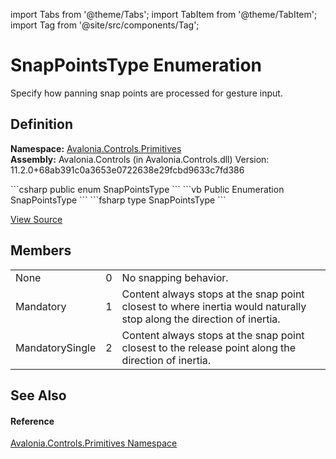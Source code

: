 import Tabs from '@theme/Tabs'; 
import TabItem from '@theme/TabItem'; 
import Tag from '@site/src/components/Tag'; 

# SnapPointsType Enumeration


Specify how panning snap points are processed for gesture input.



## Definition
**Namespace:** <a href="N_Avalonia_Controls_Primitives">Avalonia.Controls.Primitives</a>  
**Assembly:** Avalonia.Controls (in Avalonia.Controls.dll) Version: 11.2.0+68ab391c0a3653e0722638e29fcbd9633c7fd386

<Tabs groupId="api-code-preview">
<TabItem value="csharp" label="C#">
```csharp
public enum SnapPointsType
```
</TabItem>
<TabItem value="vb" label="VB">
```vb
Public Enumeration SnapPointsType
```
</TabItem>
<TabItem value="fsharp" label="F#">
```fsharp
type SnapPointsType
```
</TabItem>
</Tabs>



<a href="https://github.com/AvaloniaUI/Avalonia/tree/master/srcAvalonia.Controls/Primitives/SnapPointsType.cs" title="View the source code">View Source</a>



## Members
<table>
<tr>
<td>None</td>
<td>0</td>
<td>No snapping behavior.</td>
</tr>
<tr>
<td>Mandatory</td>
<td>1</td>
<td>Content always stops at the snap point closest to where inertia would naturally stop along the direction of inertia.</td>
</tr>
<tr>
<td>MandatorySingle</td>
<td>2</td>
<td>Content always stops at the snap point closest to the release point along the direction of inertia.</td>
</tr>
</table>

## See Also


#### Reference
<a href="N_Avalonia_Controls_Primitives">Avalonia.Controls.Primitives Namespace</a>  
